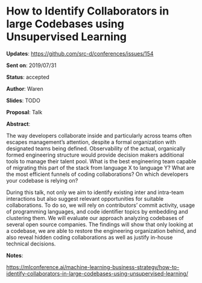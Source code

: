 # How to Identify Collaborators in large Codebases using Unsupervised Learning

**Updates**: https://github.com/src-d/conferences/issues/154

**Sent on**:  2019/07/31

**Status**:   accepted

**Author**:   Waren

**Slides**:   TODO

**Proposal**: Talk

**Abstract**:

The way developers collaborate inside and particularly across teams often escapes management’s 
attention, despite a formal organization with designated teams being defined. Observability of 
the actual, organically formed engineering structure would provide decision makers additional 
tools to manage their talent pool. What is the best engineering team capable of migrating this 
part of the stack from language X to language Y? What are the most efficient funnels of coding 
collaborations? On which developers your codebase is relying on?

During this talk, not only we aim to identify existing inter and intra-team interactions but 
also suggest relevant opportunities for suitable collaborations. To do so, we will rely on 
contributors’ commit activity, usage of programming languages, and code identifier topics by 
embedding and clustering them. We will evaluate our approach analyzing codebases of several 
open source companies. The findings will show that only looking at a codebase, we are able 
to restore the engineering organization behind, and also reveal hidden coding collaborations 
as well as justify in-house technical decisions.

**Notes**:

https://mlconference.ai/machine-learning-business-strategy/how-to-identify-collaborators-in-large-codebases-using-unsupervised-learning/
